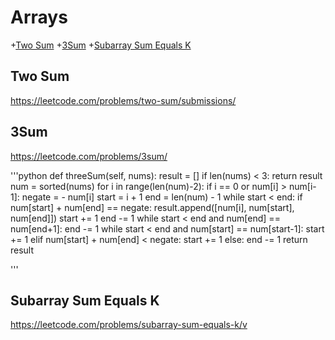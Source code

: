 # Arrays
+[Two Sum](#two-sum)
+[3Sum](#3Sum)
+[Subarray Sum Equals K](#subarray-sum-equals-k)

## Two Sum
https://leetcode.com/problems/two-sum/submissions/

## 3Sum
https://leetcode.com/problems/3sum/

'''python
def threeSum(self, nums):
        result = []
        if len(nums) < 3:
            return result
        num = sorted(nums)
        for i in range(len(num)-2):
            if i == 0 or num[i] > num[i-1]:
                negate = - num[i]
                start = i + 1
                end = len(num) - 1
                while start < end:
                    if num[start] + num[end] == negate:
                        result.append([num[i], num[start], num[end]])
                        start += 1
                        end -= 1
                        while start < end and num[end] == num[end+1]:
                            end -= 1
                        while start < end and num[start] == num[start-1]:
                            start += 1
                    elif num[start] + num[end] < negate:
                        start += 1
                    else:
                        end -= 1
        return result

'''
## Subarray Sum Equals K
https://leetcode.com/problems/subarray-sum-equals-k/v



